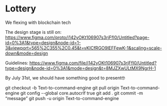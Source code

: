 # Lottery
We flexing with blockchain tech


The design stage is still on: https://www.figma.com/proto/i142yOKt106907s3rjFfI0/Untitled?page-id=0%3A1&type=design&node-id=1-3&viewport=565%2C355%2C0.45&t=vKICfRGO9lEFFewK-1&scaling=scale-down&mode=design

Guidelines: https://www.figma.com/file/i142yOKt106907s3rjFfI0/Untitled?type=design&node-id=0%3A1&mode=design&t=8MJZXwULtMX9NgrH-1

By July 31st, we should have something good to present🤓


git checkout -b Text-to-command-engine
git pull origin Text-to-command-engine
git config --global core.autocrlf true
git add .
git commit -m “message”
git push -u origin Text-to-command-engine